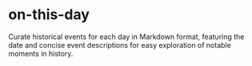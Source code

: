 # on-this-day
Curate historical events for each day in Markdown format, featuring the date and concise event descriptions for easy exploration of notable moments in history.
